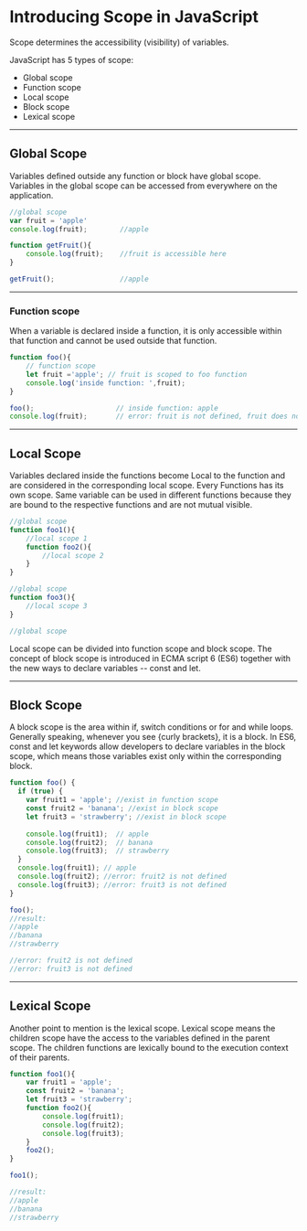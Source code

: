# Introducing Scope in JavaScript
Scope determines the accessibility (visibility) of variables.

JavaScript has 5 types of scope:

* Global scope
* Function scope
* Local scope
* Block scope
* Lexical scope

***

## Global Scope
Variables defined outside any function or block have global scope. Variables in the global scope can be accessed from everywhere on the application.

```js
//global scope
var fruit = 'apple'
console.log(fruit);        //apple

function getFruit(){
    console.log(fruit);    //fruit is accessible here
}

getFruit();                //apple
```

***

### Function scope
When a variable is declared inside a function, it is only accessible within that function and cannot be used outside that function.

```js
function foo(){
    // function scope
    let fruit ='apple'; // fruit is scoped to foo function
    console.log('inside function: ',fruit);
}

foo();                    // inside function: apple
console.log(fruit);       // error: fruit is not defined, fruit does not exist outside the function foo.
```

***

## Local Scope
Variables declared inside the functions become Local to the function and are considered in the corresponding local scope. Every Functions has its own scope. Same variable can be used in different functions because they are bound to the respective functions and are not mutual visible.

```js
//global scope
function foo1(){
    //local scope 1
    function foo2(){
        //local scope 2
    }
}

//global scope
function foo3(){
    //local scope 3
}

//global scope
```

Local scope can be divided into function scope and block scope. The concept of block scope is introduced in ECMA script 6 (ES6) together with the new ways to declare variables -- const and let.

***

## Block Scope
A block scope is the area within if, switch conditions or for and while loops. Generally speaking, whenever you see {curly brackets}, it is a block. In ES6, const and let keywords allow developers to declare variables in the block scope, which means those variables exist only within the corresponding block.

```js
function foo() {
  if (true) {
    var fruit1 = 'apple'; //exist in function scope
    const fruit2 = 'banana'; //exist in block scope
    let fruit3 = 'strawberry'; //exist in block scope
    
    console.log(fruit1);  // apple
    console.log(fruit2);  // banana
    console.log(fruit3);  // strawberry
  }
  console.log(fruit1); // apple
  console.log(fruit2); //error: fruit2 is not defined
  console.log(fruit3); //error: fruit3 is not defined
}

foo();
//result:
//apple
//banana
//strawberry

//error: fruit2 is not defined
//error: fruit3 is not defined
```

***

## Lexical Scope
Another point to mention is the lexical scope. Lexical scope means the children scope have the access to the variables defined in the parent scope. The children functions are lexically bound to the execution context of their parents.

```js
function foo1(){
    var fruit1 = 'apple';        
    const fruit2 = 'banana';     
    let fruit3 = 'strawberry';
    function foo2(){
        console.log(fruit1);
        console.log(fruit2);
        console.log(fruit3);
    }
    foo2();
}

foo1();

//result:
//apple
//banana
//strawberry
```

